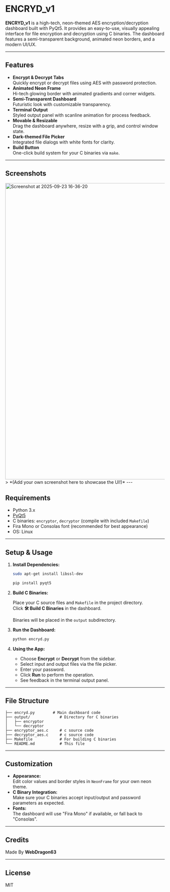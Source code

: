 # ENCRYD_v1

**ENCRYD_v1** is a high-tech, neon-themed AES encryption/decryption dashboard built with PyQt5. It provides an easy-to-use, visually appealing interface for file encryption and decryption using C binaries. The dashboard features a semi-transparent background, animated neon borders, and a modern UI/UX.

---

## Features

- **Encrypt & Decrypt Tabs**  
  Quickly encrypt or decrypt files using AES with password protection.
- **Animated Neon Frame**  
  Hi-tech glowing border with animated gradients and corner widgets.
- **Semi-Transparent Dashboard**  
  Futuristic look with customizable transparency.
- **Terminal Output**  
  Styled output panel with scanline animation for process feedback.
- **Movable & Resizable**  
  Drag the dashboard anywhere, resize with a grip, and control window state.
- **Dark-themed File Picker**  
  Integrated file dialogs with white fonts for clarity.
- **Build Button**  
  One-click build system for your C binaries via `make`.

---

## Screenshots
  
<img width="1242" height="935" alt="Screenshot at 2025-09-23 16-36-20" src="https://github.com/user-attachments/assets/f65c6c4a-5190-4855-a8b0-2ca3386bf301" />
> *(Add your own screenshot here to showcase the UI!)*
---

## Requirements

- Python 3.x
- [PyQt5](https://pypi.org/project/PyQt5/)
- C binaries: `encryptor`, `decryptor` (compile with included `Makefile`)
- Fira Mono or Consolas font (recommended for best appearance)
- OS: Linux

---

## Setup & Usage

1. **Install Dependencies:**

   ```bash
   sudo apt-get install libssl-dev

   pip install pyqt5
   ```

2. **Build C Binaries:**

   Place your C source files and `Makefile` in the project directory.  
   Click **🛠 Build C Binaries** in the dashboard.

   Binaries will be placed in the `output` subdirectory.

3. **Run the Dashboard:**

   ```bash
   python encryd.py
   ```

4. **Using the App:**

   - Choose **Encrypt** or **Decrypt** from the sidebar.
   - Select input and output files via the file picker.
   - Enter your password.
   - Click **Run** to perform the operation.
   - See feedback in the terminal output panel.

---

## File Structure

```
├── encryd.py        # Main dashboard code
├── output/             # Directory for C binaries
│   ├── encryptor
│   └── decryptor
├── encryptor_aes.c     # c source code
├── decryptor_aes.c     # c source code
├── Makefile            # For building C binaries
└── README.md           # This file

```

---

## Customization

- **Appearance:**  
  Edit color values and border styles in `NeonFrame` for your own neon theme.
- **C Binary Integration:**  
  Make sure your C binaries accept input/output and password parameters as expected.
- **Fonts:**  
  The dashboard will use "Fira Mono" if available, or fall back to "Consolas".

---

## Credits

Made By **WebDragon63**
  
---

## License

MIT
